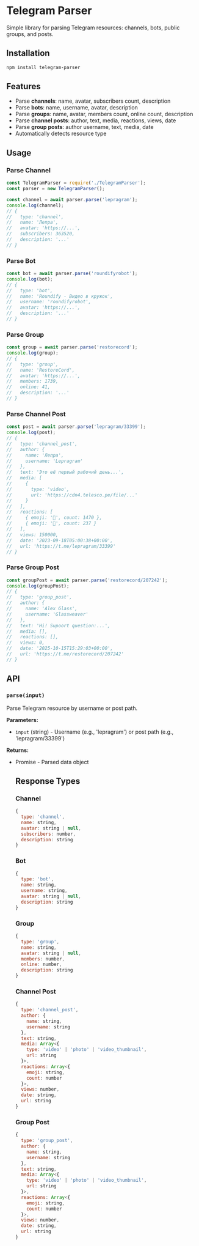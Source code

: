 # Telegram Parser

Simple library for parsing Telegram resources: channels, bots, public groups, and posts.

## Installation

```bash
npm install telegram-parser
```

## Features

- Parse **channels**: name, avatar, subscribers count, description
- Parse **bots**: name, username, avatar, description
- Parse **groups**: name, avatar, members count, online count, description
- Parse **channel posts**: author, text, media, reactions, views, date
- Parse **group posts**: author username, text, media, date
- Automatically detects resource type

## Usage

### Parse Channel

```javascript
const TelegramParser = require('./TelegramParser');
const parser = new TelegramParser();

const channel = await parser.parse('lepragram');
console.log(channel);
// {
//   type: 'channel',
//   name: 'Лепра',
//   avatar: 'https://...',
//   subscribers: 363520,
//   description: '...'
// }
```

### Parse Bot

```javascript
const bot = await parser.parse('roundifyrobot');
console.log(bot);
// {
//   type: 'bot',
//   name: 'Roundify - Видео в кружок',
//   username: 'roundifyrobot',
//   avatar: 'https://...',
//   description: '...'
// }
```

### Parse Group

```javascript
const group = await parser.parse('restorecord');
console.log(group);
// {
//   type: 'group',
//   name: 'RestoreCord',
//   avatar: 'https://...',
//   members: 1739,
//   online: 41,
//   description: '...'
// }
```

### Parse Channel Post

```javascript
const post = await parser.parse('lepragram/33399');
console.log(post);
// {
//   type: 'channel_post',
//   author: {
//     name: 'Лепра',
//     username: 'Lepragram'
//   },
//   text: 'Это её первый рабочий день...',
//   media: [
//     {
//       type: 'video',
//       url: 'https://cdn4.telesco.pe/file/...'
//     }
//   ],
//   reactions: [
//     { emoji: '🥰', count: 1470 },
//     { emoji: '🤗', count: 237 }
//   ],
//   views: 150000,
//   date: '2023-09-18T05:00:38+00:00',
//   url: 'https://t.me/lepragram/33399'
// }
```

### Parse Group Post

```javascript
const groupPost = await parser.parse('restorecord/207242');
console.log(groupPost);
// {
//   type: 'group_post',
//   author: {
//     name: 'Alex Glass',
//     username: 'Glassweaver'
//   },
//   text: 'Hi! Supoort question:...',
//   media: [],
//   reactions: [],
//   views: 0,
//   date: '2025-10-15T15:29:03+00:00',
//   url: 'https://t.me/restorecord/207242'
// }
```

## API

### `parse(input)`

Parse Telegram resource by username or post path.

**Parameters:**

- `input` (string) - Username (e.g., 'lepragram') or post path (e.g., 'lepragram/33399')

**Returns:**

- Promise<Object> - Parsed data object

## Response Types

### Channel

```javascript
{
  type: 'channel',
  name: string,
  avatar: string | null,
  subscribers: number,
  description: string
}
```

### Bot

```javascript
{
  type: 'bot',
  name: string,
  username: string,
  avatar: string | null,
  description: string
}
```

### Group

```javascript
{
  type: 'group',
  name: string,
  avatar: string | null,
  members: number,
  online: number,
  description: string
}
```

### Channel Post

```javascript
{
  type: 'channel_post',
  author: {
    name: string,
    username: string
  },
  text: string,
  media: Array<{
    type: 'video' | 'photo' | 'video_thumbnail',
    url: string
  }>,
  reactions: Array<{
    emoji: string,
    count: number
  }>,
  views: number,
  date: string,
  url: string
}
```

### Group Post

```javascript
{
  type: 'group_post',
  author: {
    name: string,
    username: string
  },
  text: string,
  media: Array<{
    type: 'video' | 'photo' | 'video_thumbnail',
    url: string
  }>,
  reactions: Array<{
    emoji: string,
    count: number
  }>,
  views: number,
  date: string,
  url: string
}
```
